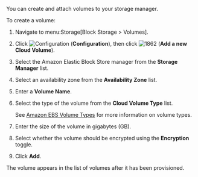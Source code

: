 You can create and attach volumes to your storage manager.

To create a volume:

1.  Navigate to menu:Storage\[Block Storage \> Volumes\].

2.  Click ![Configuration](1847.png) (**Configuration**), then click
    ![1862](1862.png) (**Add a new Cloud Volume**).

3.  Select the Amazon Elastic Block Store manager from the **Storage
    Manager** list.

4.  Select an availability zone from the **Availability Zone** list.

5.  Enter a **Volume Name**.

6.  Select the type of the volume from the **Cloud Volume Type** list.
    
    <div class="note">
    
    See [Amazon EBS Volume
    Types](http://docs.aws.amazon.com/AWSEC2/latest/UserGuide/EBSVolumeTypes.html)
    for more information on volume types.
    
    </div>

7.  Enter the size of the volume in gigabytes (GB).

8.  Select whether the volume should be encrypted using the
    **Encryption** toggle.

9.  Click **Add**.

The volume appears in the list of volumes after it has been provisioned.
